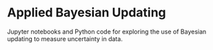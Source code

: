 # Applied Bayesian Updating
Jupyter notebooks and Python code for exploring the use of Bayesian updating to measure uncertainty in data.
